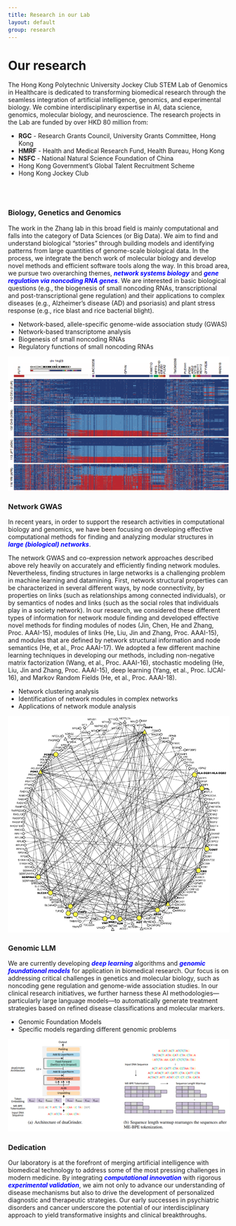 ```yaml
---
title: Research in our Lab
layout: default
group: research
---
```


<div class="row">

# Our research

The Hong Kong Polytechnic University Jockey Club STEM Lab of Genomics in Healthcare is dedicated to transforming biomedical research through the seamless integration of artificial intelligence, genomics, and experimental biology. We combine interdisciplinary expertise in AI, data science, genomics, molecular biology, and neuroscience. The research projects in the Lab are funded by over HKD 80 million from:
- **RGC** - Research Grants Council, University Grants Committee, Hong Kong
- **HMRF** - Health and Medical Research Fund, Health Bureau, Hong Kong
- **NSFC** - National Natural Science Foundation of China
- Hong Kong Government’s Global Talent Recruitment Scheme
- Hong Kong Jockey Club
<br>
<br>

</div>

<div class="row">

### Biology, Genetics and Genomics

<div class="col-md-7 order-md-1">

The work in the Zhang lab in this broad field is mainly computational and falls into the category of Data Sciences (or Big Data). We aim to find and understand biological “stories” through building models and identifying patterns from large quantities of genome-scale biological data. In the process, we integrate the bench work of molecular biology and develop novel methods and efficient software tools along the way. In this broad area, we pursue two overarching themes, **<span style="color:blue; font-weight:bold; font-style:italic;">network systems biology</span>** and **<span style="color:blue; font-weight:bold; font-style:italic;">gene regulation via noncoding RNA genes</span>**. We are interested in basic biological questions (e.g., the biogenesis of small noncoding RNAs, transcriptional and post-transcriptional gene regulation) and their applications to complex diseases (e.g., Alzheimer’s disease (AD) and psoriasis) and plant stress response (e.g., rice blast and rice bacterial blight).
- Network-based, allele-specific genome-wide association study (GWAS)
- Network-based transcriptome analysis
- Biogenesis of small noncoding RNAs
- Regulatory functions of small noncoding RNAs

</div>
<div class="col-md-5 order-md-2 align-self-center">
<img class="img-fluid" src="/static/img/research/research_picture1.png" alt="qFit">
<!-- <a href="http://www.ucsf.edu"><img class="inline-block navb-icon" src="/static/img/ucsf_logo_white.svg" alt="University of California, San Francisco (UCSF) logo"></a> -->

</div>
</div>
<div class="row">

### Network GWAS

<div class="col-md-7 order-md-1 ">

In recent years, in order to support the research activities in computational biology and genomics, we have been focusing on developing effective computational methods for finding and analyzing modular structures in **<span style="color:blue; font-weight:bold; font-style:italic;">large (biological) networks</span>**.

The network GWAS and co-expression network approaches described above rely heavily on accurately and efficiently finding network modules. Nevertheless, finding structures in large networks is a challenging problem in machine learning and datamining. First, network structural properties can be characterized in several different ways, by node connectivity, by properties on links (such as relationships among connected individuals), or by semantics of nodes and links (such as the social roles that individuals play in a society network). In our research, we considered these different types of information for network module finding and developed effective novel methods for finding modules of nodes (Jin, Chen, He and Zhang, Proc. AAAI-15), modules of links (He, Liu, Jin and Zhang, Proc. AAAI-15), and modules that are defined by network structural information and node semantics (He, et al., Proc AAAI-17). We adopted a few different machine learning techniques in developing our methods, including non-negative matrix factorization (Wang, et al., Proc. AAAI-16), stochastic modeling (He, Liu, Jin and Zhang, Proc. AAAI-15), deep learning (Yang, et al., Proc. IJCAI-16), and Markov Random Fields (He, et al., Proc. AAAI-18).
- Network clustering analysis
- Identification of network modules in complex networks
- Applications of network module analysis
</div>

<div class="col-md-3 order-md-2 align-self-center">

<img class="img-fluid" src="/static/img/research/research_picture3.png" alt="antibiotic">
</div>
</div>
<div class="row">

### Genomic LLM

<div class="col-md-7 order-md-2">

We are currently developing **<span style="color:blue; font-weight:bold; font-style:italic;">deep learning</span>** algorithms and **<span style="color:blue; font-weight:bold; font-style:italic;">genomic foundational models</span>** for application in biomedical research. Our focus is on addressing critical challenges in genetics and molecular biology, such as noncoding gene regulation and genome-wide association studies. In our clinical research initiatives, we further harness these AI methodologies—particularly large language models—to automatically generate treatment strategies based on refined disease classifications and molecular markers.
- Genomic Foundation Models
- Specific models regarding different genomic problems
</div>

<div class="col-md-5 order-md-1 align-self-center">
<img class="img-fluid" src="/static/img/research/dnagrinder.png" alt="hairball">
</div>
</div>
<div class="row">

### Dedication

Our laboratory is at the forefront of merging artificial intelligence with biomedical technology to address some of the most pressing challenges in modern medicine. By integrating **<span style="color:blue; font-weight:bold; font-style:italic;">computational innovation</span>** with rigorous **<span style="color:blue; font-weight:bold; font-style:italic;">experimental validation</span>**, we aim not only to advance our understanding of disease mechanisms but also to drive the development of personalized diagnostic and therapeutic strategies. Our early successes in psychiatric disorders and cancer underscore the potential of our interdisciplinary approach to yield transformative insights and clinical breakthroughs.


</div>
